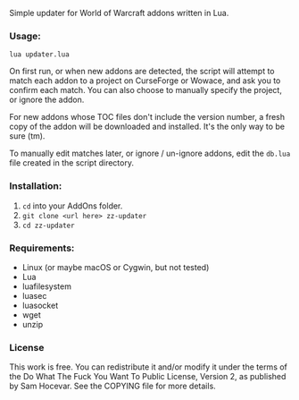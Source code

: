 Simple updater for World of Warcraft addons written in Lua.

### Usage:

`lua updater.lua`

On first run, or when new addons are detected, the script will attempt to match each
addon to a project on CurseForge or Wowace, and ask you to confirm each match. You can
also choose to manually specify the project, or ignore the addon.

For new addons whose TOC files don't include the version number, a fresh copy of the
addon will be downloaded and installed. It's the only way to be sure (tm).

To manually edit matches later, or ignore / un-ignore addons, edit the `db.lua` file
created in the script directory.

### Installation:

1. `cd` into your AddOns folder.
2. `git clone <url here> zz-updater`
3. `cd zz-updater`

### Requirements:

- Linux (or maybe macOS or Cygwin, but not tested)
- Lua
- luafilesystem
- luasec
- luasocket
- wget
- unzip

### License

This work is free. You can redistribute it and/or modify it under the
terms of the Do What The Fuck You Want To Public License, Version 2,
as published by Sam Hocevar. See the COPYING file for more details.
